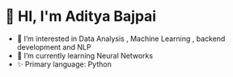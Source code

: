 # 👋 HI, I'm Aditya Bajpai

- 👀 I’m interested in Data Analysis , Machine Learning , backend development and NLP
- 🌱 I’m currently learning Neural Networks
- ✨ Primary language: Python
<!---
Aditya-Bajpai/Aditya-Bajpai is a ✨ special ✨ repository because its `README.md` (this file) appears on your GitHub profile.
You can click the Preview link to take a look at your changes.
--->
